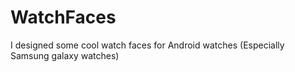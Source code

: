 # WatchFaces
I designed some cool watch faces for Android watches (Especially Samsung galaxy watches)
